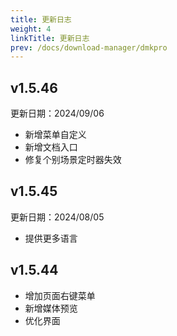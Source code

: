 ```yaml
---
title: 更新日志
weight: 4
linkTitle: 更新日志
prev: /docs/download-manager/dmkpro
---
```


## v1.5.46

更新日期：2024/09/06

- 新增菜单自定义
- 新增文档入口
- 修复个别场景定时器失效

## v1.5.45

更新日期：2024/08/05

- 提供更多语言

## v1.5.44

- 增加页面右键菜单
- 新增媒体预览
- 优化界面